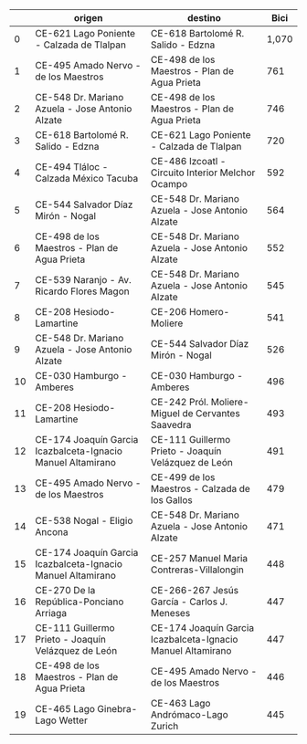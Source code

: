 |    | origen                                                      | destino                                                     |   Bici |
|----|-------------------------------------------------------------|-------------------------------------------------------------|--------|
|  0 | CE-621 Lago Poniente - Calzada de Tlalpan                   | CE-618 Bartolomé R. Salido - Edzna                          |  1,070 |
|  1 | CE-495 Amado Nervo - de los Maestros                        | CE-498 de los Maestros - Plan de Agua Prieta                |    761 |
|  2 | CE-548 Dr. Mariano Azuela - Jose Antonio Alzate             | CE-498 de los Maestros - Plan de Agua Prieta                |    746 |
|  3 | CE-618 Bartolomé R. Salido - Edzna                          | CE-621 Lago Poniente - Calzada de Tlalpan                   |    720 |
|  4 | CE-494 Tláloc - Calzada México Tacuba                       | CE-486 Izcoatl - Circuito Interior Melchor Ocampo           |    592 |
|  5 | CE-544 Salvador Díaz Mirón - Nogal                          | CE-548 Dr. Mariano Azuela - Jose Antonio Alzate             |    564 |
|  6 | CE-498 de los Maestros - Plan de Agua Prieta                | CE-548 Dr. Mariano Azuela - Jose Antonio Alzate             |    552 |
|  7 | CE-539 Naranjo - Av. Ricardo Flores Magon                   | CE-548 Dr. Mariano Azuela - Jose Antonio Alzate             |    545 |
|  8 | CE-208 Hesiodo-Lamartine                                    | CE-206 Homero-Moliere                                       |    541 |
|  9 | CE-548 Dr. Mariano Azuela - Jose Antonio Alzate             | CE-544 Salvador Díaz Mirón - Nogal                          |    526 |
| 10 | CE-030 Hamburgo - Amberes                                   | CE-030 Hamburgo - Amberes                                   |    496 |
| 11 | CE-208 Hesiodo-Lamartine                                    | CE-242 Pról. Moliere-Miguel de Cervantes Saavedra           |    493 |
| 12 | CE-174 Joaquín Garcia Icazbalceta-Ignacio Manuel Altamirano | CE-111 Guillermo Prieto - Joaquín Velázquez de León         |    491 |
| 13 | CE-495 Amado Nervo - de los Maestros                        | CE-499 de los Maestros - Calzada de los Gallos              |    479 |
| 14 | CE-538 Nogal - Eligio Ancona                                | CE-548 Dr. Mariano Azuela - Jose Antonio Alzate             |    471 |
| 15 | CE-174 Joaquín Garcia Icazbalceta-Ignacio Manuel Altamirano | CE-257 Manuel Maria Contreras-Villalongin                   |    448 |
| 16 | CE-270 De la República-Ponciano Arriaga                     | CE-266-267 Jesús García - Carlos J. Meneses                 |    447 |
| 17 | CE-111 Guillermo Prieto - Joaquín Velázquez de León         | CE-174 Joaquín Garcia Icazbalceta-Ignacio Manuel Altamirano |    447 |
| 18 | CE-498 de los Maestros - Plan de Agua Prieta                | CE-495 Amado Nervo - de los Maestros                        |    446 |
| 19 | CE-465 Lago Ginebra-Lago Wetter                             | CE-463 Lago Andrómaco-Lago Zurich                           |    445 |